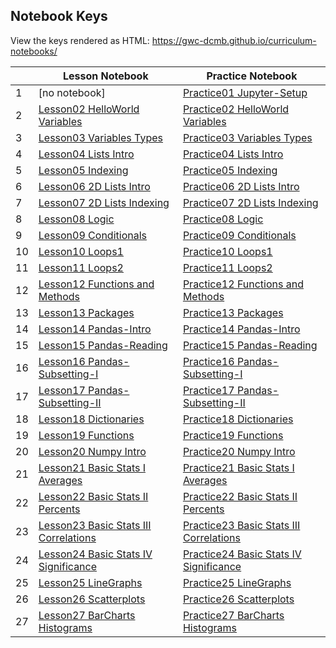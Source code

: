 ## Notebook Keys

View the keys rendered as HTML: <https://gwc-dcmb.github.io/curriculum-notebooks/>

|   |  Lesson Notebook | Practice Notebook |
|---|---|---|
| 1 | [no notebook] | [Practice01 Jupyter-Setup](https://colab.research.google.com/github/GWC-DCMB/curriculum-notebooks/blob/master/Practices/_Keys/KEY_Practice01_Jupyter-Setup.ipynb) |
| 2 | [Lesson02 HelloWorld Variables](https://colab.research.google.com/github/GWC-DCMB/curriculum-notebooks/blob/master/Lessons/_Keys/KEY_Lesson02_HelloWorld_Variables.ipynb) | [Practice02 HelloWorld Variables](https://colab.research.google.com/github/GWC-DCMB/curriculum-notebooks/blob/master/Practices/_Keys/KEY_Practice02_HelloWorld_Variables.ipynb) |
| 3 | [Lesson03 Variables Types](https://colab.research.google.com/github/GWC-DCMB/curriculum-notebooks/blob/master/Lessons/_Keys/KEY_Lesson03_Variables_Types.ipynb) | [Practice03 Variables Types](https://colab.research.google.com/github/GWC-DCMB/curriculum-notebooks/blob/master/Practices/_Keys/KEY_Practice03_Variables_Types.ipynb) |
| 4 | [Lesson04 Lists Intro](https://colab.research.google.com/github/GWC-DCMB/curriculum-notebooks/blob/master/Lessons/_Keys/KEY_Lesson04_Lists_Intro.ipynb) | [Practice04 Lists Intro](https://colab.research.google.com/github/GWC-DCMB/curriculum-notebooks/blob/master/Practices/_Keys/KEY_Practice04_Lists_Intro.ipynb) |
| 5 | [Lesson05 Indexing](https://colab.research.google.com/github/GWC-DCMB/curriculum-notebooks/blob/master/Lessons/_Keys/KEY_Lesson05_Indexing.ipynb) | [Practice05 Indexing](https://colab.research.google.com/github/GWC-DCMB/curriculum-notebooks/blob/master/Practices/_Keys/KEY_Practice05_Indexing.ipynb) |
| 6 | [Lesson06 2D Lists Intro](https://colab.research.google.com/github/GWC-DCMB/curriculum-notebooks/blob/master/Lessons/_Keys/KEY_Lesson06_2D_Lists_Intro.ipynb) | [Practice06 2D Lists Intro](https://colab.research.google.com/github/GWC-DCMB/curriculum-notebooks/blob/master/Practices/_Keys/KEY_Practice06_2D_Lists_Intro.ipynb) |
| 7 | [Lesson07 2D Lists Indexing](https://colab.research.google.com/github/GWC-DCMB/curriculum-notebooks/blob/master/Lessons/_Keys/KEY_Lesson07_2D_Lists_Indexing.ipynb) | [Practice07 2D Lists Indexing](https://colab.research.google.com/github/GWC-DCMB/curriculum-notebooks/blob/master/Practices/_Keys/KEY_Practice07_2D_Lists_Indexing.ipynb) |
| 8 | [Lesson08 Logic](https://colab.research.google.com/github/GWC-DCMB/curriculum-notebooks/blob/master/Lessons/_Keys/KEY_Lesson08_Logic.ipynb) | [Practice08 Logic](https://colab.research.google.com/github/GWC-DCMB/curriculum-notebooks/blob/master/Practices/_Keys/KEY_Practice08_Logic.ipynb) |
| 9 | [Lesson09 Conditionals](https://colab.research.google.com/github/GWC-DCMB/curriculum-notebooks/blob/master/Lessons/_Keys/KEY_Lesson09_Conditionals.ipynb) | [Practice09 Conditionals](https://colab.research.google.com/github/GWC-DCMB/curriculum-notebooks/blob/master/Practices/_Keys/KEY_Practice09_Conditionals.ipynb) |
| 10 | [Lesson10 Loops1](https://colab.research.google.com/github/GWC-DCMB/curriculum-notebooks/blob/master/Lessons/_Keys/KEY_Lesson10_Loops1.ipynb) | [Practice10 Loops1](https://colab.research.google.com/github/GWC-DCMB/curriculum-notebooks/blob/master/Practices/_Keys/KEY_Practice10_Loops1.ipynb) |
| 11 | [Lesson11 Loops2](https://colab.research.google.com/github/GWC-DCMB/curriculum-notebooks/blob/master/Lessons/_Keys/KEY_Lesson11_Loops2.ipynb) | [Practice11 Loops2](https://colab.research.google.com/github/GWC-DCMB/curriculum-notebooks/blob/master/Practices/_Keys/KEY_Practice11_Loops2.ipynb) |
| 12 | [Lesson12 Functions and Methods](https://colab.research.google.com/github/GWC-DCMB/curriculum-notebooks/blob/master/Lessons/_Keys/KEY_Lesson12_Functions_and_Methods.ipynb) | [Practice12 Functions and Methods](https://colab.research.google.com/github/GWC-DCMB/curriculum-notebooks/blob/master/Practices/_Keys/KEY_Practice12_Functions_and_Methods.ipynb) |
| 13 | [Lesson13 Packages](https://colab.research.google.com/github/GWC-DCMB/curriculum-notebooks/blob/master/Lessons/_Keys/KEY_Lesson13_Packages.ipynb) | [Practice13 Packages](https://colab.research.google.com/github/GWC-DCMB/curriculum-notebooks/blob/master/Practices/_Keys/KEY_Practice13_Packages.ipynb) |
| 14 | [Lesson14 Pandas-Intro](https://colab.research.google.com/github/GWC-DCMB/curriculum-notebooks/blob/master/Lessons/_Keys/KEY_Lesson14_Pandas-Intro.ipynb) | [Practice14 Pandas-Intro](https://colab.research.google.com/github/GWC-DCMB/curriculum-notebooks/blob/master/Practices/_Keys/KEY_Practice14_Pandas-Intro.ipynb) |
| 15 | [Lesson15 Pandas-Reading](https://colab.research.google.com/github/GWC-DCMB/curriculum-notebooks/blob/master/Lessons/_Keys/KEY_Lesson15_Pandas-Reading.ipynb) | [Practice15 Pandas-Reading](https://colab.research.google.com/github/GWC-DCMB/curriculum-notebooks/blob/master/Practices/_Keys/KEY_Practice15_Pandas-Reading.ipynb) |
| 16 | [Lesson16 Pandas-Subsetting-I](https://colab.research.google.com/github/GWC-DCMB/curriculum-notebooks/blob/master/Lessons/_Keys/KEY_Lesson16_Pandas-Subsetting-I.ipynb) | [Practice16 Pandas-Subsetting-I](https://colab.research.google.com/github/GWC-DCMB/curriculum-notebooks/blob/master/Practices/_Keys/KEY_Practice16_Pandas-Subsetting-I.ipynb) |
| 17 | [Lesson17 Pandas-Subsetting-II](https://colab.research.google.com/github/GWC-DCMB/curriculum-notebooks/blob/master/Lessons/_Keys/KEY_Lesson17_Pandas-Subsetting-II.ipynb) | [Practice17 Pandas-Subsetting-II](https://colab.research.google.com/github/GWC-DCMB/curriculum-notebooks/blob/master/Practices/_Keys/KEY_Practice17_Pandas-Subsetting-II.ipynb) |
| 18 | [Lesson18 Dictionaries](https://colab.research.google.com/github/GWC-DCMB/curriculum-notebooks/blob/master/Lessons/_Keys/KEY_Lesson18_Dictionaries.ipynb) | [Practice18 Dictionaries](https://colab.research.google.com/github/GWC-DCMB/curriculum-notebooks/blob/master/Practices/_Keys/KEY_Practice18_Dictionaries.ipynb) |
| 19 | [Lesson19 Functions](https://colab.research.google.com/github/GWC-DCMB/curriculum-notebooks/blob/master/Lessons/_Keys/KEY_Lesson19_Functions.ipynb) | [Practice19 Functions](https://colab.research.google.com/github/GWC-DCMB/curriculum-notebooks/blob/master/Practices/_Keys/KEY_Practice19_Functions.ipynb) |
| 20 | [Lesson20 Numpy Intro](https://colab.research.google.com/github/GWC-DCMB/curriculum-notebooks/blob/master/Lessons/_Keys/KEY_Lesson20_Numpy_Intro.ipynb) | [Practice20 Numpy Intro](https://colab.research.google.com/github/GWC-DCMB/curriculum-notebooks/blob/master/Practices/_Keys/KEY_Practice20_Numpy_Intro.ipynb) |
| 21 | [Lesson21 Basic Stats I Averages](https://colab.research.google.com/github/GWC-DCMB/curriculum-notebooks/blob/master/Lessons/_Keys/KEY_Lesson21_Basic_Stats_I_Averages.ipynb) | [Practice21 Basic Stats I Averages](https://colab.research.google.com/github/GWC-DCMB/curriculum-notebooks/blob/master/Practices/_Keys/KEY_Practice21_Basic_Stats_I_Averages.ipynb) |
| 22 | [Lesson22 Basic Stats II Percents](https://colab.research.google.com/github/GWC-DCMB/curriculum-notebooks/blob/master/Lessons/_Keys/KEY_Lesson22_Basic_Stats_II_Percents.ipynb) | [Practice22 Basic Stats II Percents](https://colab.research.google.com/github/GWC-DCMB/curriculum-notebooks/blob/master/Practices/_Keys/KEY_Practice22_Basic_Stats_II_Percents.ipynb) |
| 23 | [Lesson23 Basic Stats III Correlations](https://colab.research.google.com/github/GWC-DCMB/curriculum-notebooks/blob/master/Lessons/_Keys/KEY_Lesson23_Basic_Stats_III_Correlations.ipynb) | [Practice23 Basic Stats III Correlations](https://colab.research.google.com/github/GWC-DCMB/curriculum-notebooks/blob/master/Practices/_Keys/KEY_Practice23_Basic_Stats_III_Correlations.ipynb) |
| 24 | [Lesson24 Basic Stats IV Significance](https://colab.research.google.com/github/GWC-DCMB/curriculum-notebooks/blob/master/Lessons/_Keys/KEY_Lesson24_Basic_Stats_IV_Significance.ipynb) | [Practice24 Basic Stats IV Significance](https://colab.research.google.com/github/GWC-DCMB/curriculum-notebooks/blob/master/Practices/_Keys/KEY_Practice24_Basic_Stats_IV_Significance.ipynb) |
| 25 | [Lesson25 LineGraphs](https://colab.research.google.com/github/GWC-DCMB/curriculum-notebooks/blob/master/Lessons/_Keys/KEY_Lesson25_LineGraphs.ipynb) | [Practice25 LineGraphs](https://colab.research.google.com/github/GWC-DCMB/curriculum-notebooks/blob/master/Practices/_Keys/KEY_Practice25_LineGraphs.ipynb) |
| 26 | [Lesson26 Scatterplots](https://colab.research.google.com/github/GWC-DCMB/curriculum-notebooks/blob/master/Lessons/_Keys/KEY_Lesson26_Scatterplots.ipynb) | [Practice26 Scatterplots](https://colab.research.google.com/github/GWC-DCMB/curriculum-notebooks/blob/master/Practices/_Keys/KEY_Practice26_Scatterplots.ipynb) |
| 27 | [Lesson27 BarCharts Histograms](https://colab.research.google.com/github/GWC-DCMB/curriculum-notebooks/blob/master/Lessons/_Keys/KEY_Lesson27_BarCharts_Histograms.ipynb) | [Practice27 BarCharts Histograms](https://colab.research.google.com/github/GWC-DCMB/curriculum-notebooks/blob/master/Practices/_Keys/KEY_Practice27_BarCharts_Histograms.ipynb) |
